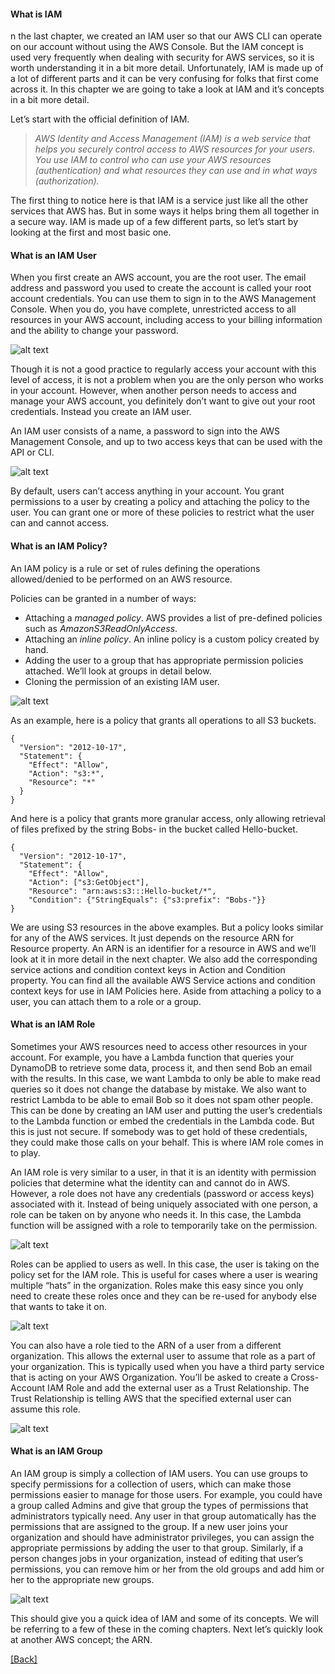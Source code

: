 #### **What is IAM**
n the last chapter, we created an IAM user so that our AWS CLI can operate on our account without using the AWS Console. But the IAM concept is used very frequently when dealing with security for AWS services, so it is worth understanding it in a bit more detail. Unfortunately, IAM is made up of a lot of different parts and it can be very confusing for folks that first come across it. In this chapter we are going to take a look at IAM and it’s concepts in a bit more detail.

Let’s start with the official definition of IAM.
> *AWS Identity and Access Management (IAM) is a web service that helps you securely control access to AWS resources for your users. You use IAM to control who can use your AWS resources (authentication) and what resources they can use and in what ways (authorization).*

The first thing to notice here is that IAM is a service just like all the other services that AWS has. But in some ways it helps bring them all together in a secure way. IAM is made up of a few different parts, so let’s start by looking at the first and most basic one.

#### **What is an IAM User**
When you first create an AWS account, you are the root user. The email address and password you used to create the account is called your root account credentials. You can use them to sign in to the AWS Management Console. When you do, you have complete, unrestricted access to all resources in your AWS account, including access to your billing information and the ability to change your password.

![alt text](https://d33wubrfki0l68.cloudfront.net/a483cb80d2271806aeed9a7b58fe1fc0b012ef84/2d4cb/assets/iam/iam-root-user.png)

Though it is not a good practice to regularly access your account with this level of access, it is not a problem when you are the only person who works in your account. However, when another person needs to access and manage your AWS account, you definitely don’t want to give out your root credentials. Instead you create an IAM user.

An IAM user consists of a name, a password to sign into the AWS Management Console, and up to two access keys that can be used with the API or CLI.

![alt text](https://d33wubrfki0l68.cloudfront.net/987d0a1b85be1d0596a703135184d44a532564b2/1eed4/assets/iam/iam-user.png)

By default, users can’t access anything in your account. You grant permissions to a user by creating a policy and attaching the policy to the user. You can grant one or more of these policies to restrict what the user can and cannot access.

#### **What is an IAM Policy?**
An IAM policy is a rule or set of rules defining the operations allowed/denied to be performed on an AWS resource.

Policies can be granted in a number of ways:

* Attaching a *managed policy*. AWS provides a list of pre-defined policies such as *AmazonS3ReadOnlyAccess*.
* Attaching an *inline policy*. An inline policy is a custom policy created by hand.
* Adding the user to a group that has appropriate permission policies attached. We’ll look at groups in detail below.
* Cloning the permission of an existing IAM user.

![alt text](https://d33wubrfki0l68.cloudfront.net/fa641d65339146ee8df965f796c7960e2d348dcc/71806/assets/iam/iam-policy.png)

As an example, here is a policy that grants all operations to all S3 buckets.

```
{
  "Version": "2012-10-17",
  "Statement": {
    "Effect": "Allow",
    "Action": "s3:*",
    "Resource": "*"
  }
}
```

And here is a policy that grants more granular access, only allowing retrieval of files prefixed by the string Bobs- in the bucket called Hello-bucket.

```
{
  "Version": "2012-10-17",
  "Statement": {
    "Effect": "Allow",
    "Action": ["s3:GetObject"],
    "Resource": "arn:aws:s3:::Hello-bucket/*",
    "Condition": {"StringEquals": {"s3:prefix": "Bobs-"}}
}
```

We are using S3 resources in the above examples. But a policy looks similar for any of the AWS services. It just depends on the resource ARN for Resource property. An ARN is an identifier for a resource in AWS and we’ll look at it in more detail in the next chapter. We also add the corresponding service actions and condition context keys in Action and Condition property. You can find all the available AWS Service actions and condition context keys for use in IAM Policies here. Aside from attaching a policy to a user, you can attach them to a role or a group.

#### **What is an IAM Role**
Sometimes your AWS resources need to access other resources in your account. For example, you have a Lambda function that queries your DynamoDB to retrieve some data, process it, and then send Bob an email with the results. In this case, we want Lambda to only be able to make read queries so it does not change the database by mistake. We also want to restrict Lambda to be able to email Bob so it does not spam other people. This can be done by creating an IAM user and putting the user’s credentials to the Lambda function or embed the credentials in the Lambda code. But this is just not secure. If somebody was to get hold of these credentials, they could make those calls on your behalf. This is where IAM role comes in to play.

An IAM role is very similar to a user, in that it is an identity with permission policies that determine what the identity can and cannot do in AWS. However, a role does not have any credentials (password or access keys) associated with it. Instead of being uniquely associated with one person, a role can be taken on by anyone who needs it. In this case, the Lambda function will be assigned with a role to temporarily take on the permission.

![alt text](https://d33wubrfki0l68.cloudfront.net/86d23f4b4b6cea98d06579caa3a1731b0e6b8e8d/8b331/assets/iam/service-as-iam-role.png)

Roles can be applied to users as well. In this case, the user is taking on the policy set for the IAM role. This is useful for cases where a user is wearing multiple “hats” in the organization. Roles make this easy since you only need to create these roles once and they can be re-used for anybody else that wants to take it on.

![alt text](https://d33wubrfki0l68.cloudfront.net/59abf730e2aa5fbbbc14c112e4de25d318f0af4f/2d2db/assets/iam/iam-user-as-iam-role.png)

You can also have a role tied to the ARN of a user from a different organization. This allows the external user to assume that role as a part of your organization. This is typically used when you have a third party service that is acting on your AWS Organization. You’ll be asked to create a Cross-Account IAM Role and add the external user as a Trust Relationship. The Trust Relationship is telling AWS that the specified external user can assume this role.

![alt text](https://d33wubrfki0l68.cloudfront.net/90660f607b6255b24ea650c8896a9fc0fc23fbf3/32f26/assets/iam/external-user-with-iam-role.png)


#### **What is an IAM Group**
An IAM group is simply a collection of IAM users. You can use groups to specify permissions for a collection of users, which can make those permissions easier to manage for those users. For example, you could have a group called Admins and give that group the types of permissions that administrators typically need. Any user in that group automatically has the permissions that are assigned to the group. If a new user joins your organization and should have administrator privileges, you can assign the appropriate permissions by adding the user to that group. Similarly, if a person changes jobs in your organization, instead of editing that user’s permissions, you can remove him or her from the old groups and add him or her to the appropriate new groups.

![alt text](https://d33wubrfki0l68.cloudfront.net/bb2ee21a258ec15963558b50aeb52e14c809a46b/27c76/assets/iam/complete-iam-concepts.png)

This should give you a quick idea of IAM and some of its concepts. We will be referring to a few of these in the coming chapters. Next let’s quickly look at another AWS concept; the ARN.

[[Back]](https://github.com/eksant/serverless-react-aws)
